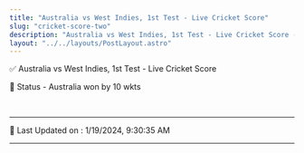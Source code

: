 ```yaml
---
title: "Australia vs West Indies, 1st Test - Live Cricket Score"
slug: "cricket-score-two"
description: "Australia vs West Indies, 1st Test - Live Cricket Score - Australia won by 10 wkts."
layout: "../../layouts/PostLayout.astro"
--- 
```


✅ Australia vs West Indies, 1st Test - Live Cricket Score

📑 Status - Australia won by 10 wkts

<br />

***

📝 Last Updated on : 1/19/2024, 9:30:35 AM

***

